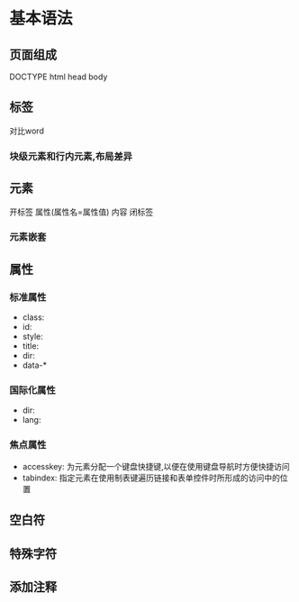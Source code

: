 # 基本语法
## 页面组成
DOCTYPE
html
head
body

## 标签
对比word
### 块级元素和行内元素,布局差异

## 元素
开标签 属性(属性名=属性值) 内容 闭标签
### 元素嵌套
## 属性

### 标准属性
- class:
- id:
- style:
- title:
- dir:
- data-*

### 国际化属性
- dir:
- lang: 
### 焦点属性
- accesskey: 为元素分配一个键盘快捷键,以便在使用键盘导航时方便快捷访问
- tabindex: 指定元素在使用制表键遍历链接和表单控件时所形成的访问中的位置

## 空白符

## 特殊字符

## 添加注释
<!-- -->

## 
